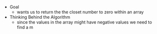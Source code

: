 - Goal
	- wants us to return the the closet number to zero within an array
- Thinking Behind the Algorithm
	- since the values in the array might have negative values we need to find a m